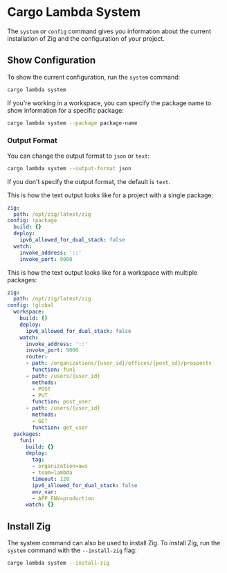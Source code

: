 # Cargo Lambda System

The `system` or `config` command gives you information about the current installation of Zig and the configuration of your project.

## Show Configuration

To show the current configuration, run the `system` command:

```sh
cargo lambda system
```

If you're working in a workspace, you can specify the package name to show information for a specific package:

```sh
cargo lambda system --package package-name
```

### Output Format

You can change the output format to `json` or `text`:

```sh
cargo lambda system --output-format json
```

If you don't specify the output format, the default is `text`.

This is how the text output looks like for a project with a single package:

```yaml
zig:
  path: /opt/zig/latest/zig
config: !package
  build: {}
  deploy:
    ipv6_allowed_for_dual_stack: false
  watch:
    invoke_address: '::'
    invoke_port: 9000
```

This is how the text output looks like for a workspace with multiple packages:

```yaml
zig:
  path: /opt/zig/latest/zig
config: !global
  workspace:
    build: {}
    deploy:
      ipv6_allowed_for_dual_stack: false
    watch:
      invoke_address: '::'
      invoke_port: 9000
      router:
      - path: /organizations/{user_id}/offices/{post_id}/prospects
        function: fun1
      - path: /users/{user_id}
        methods:
        - POST
        - PUT
        function: post_user
      - path: /users/{user_id}
        methods:
        - GET
        function: get_user
  packages:
    fun1:
      build: {}
      deploy:
        tag:
        - organization=aws
        - team=lambda
        timeout: 120
        ipv6_allowed_for_dual_stack: false
        env_var:
        - APP_ENV=production
      watch: {}
```


## Install Zig

The system command can also be used to install Zig. To install Zig, run the `system` command with the `--install-zig` flag:

```sh
cargo lambda system --install-zig
```
